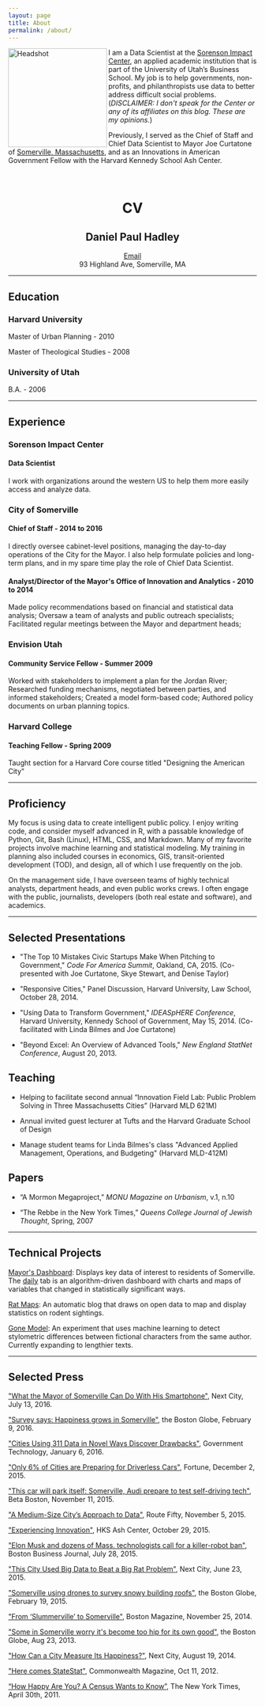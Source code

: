 ```yaml
---
layout: page
title: About
permalink: /about/
---
```


<img src="http://danielphadley.com/images/Daniel_Hadley_2016.jpg" alt="Headshot" style="width: 200px;" align="left"/>

I am a Data Scientist at the [Sorenson Impact Center](http://eccles.utah.edu/sorenson-impact-center/), an applied academic institution that is part of the University of Utah’s Business School. My job is to help governments, non-profits, and philanthropists use data to better address difficult social problems. (*DISCLAIMER: I don't speak for the Center or any of its affiliates on this blog. These are my opinions.*)

Previously, I served as the Chief of Staff and Chief Data Scientist to Mayor Joe Curtatone of [Somerville, Massachusetts](http://www.boston.com/news/globe/magazine/articles/2006/05/14/the_model_city/), and as an Innovations in American Government Fellow with the Harvard Kennedy School Ash Center. 

<br>


<center> <h1>CV</h1> </center>

<center> <h2>Daniel Paul Hadley</h2> </center>
<center> <a href="http://scr.im/32e4">Email</a></center>
<center> 93 Highland Ave, Somerville, MA </center>

****

## Education

### Harvard University

Master of Urban Planning - 2010

Master of Theological Studies - 2008

### University of Utah

B.A. - 2006

<!--- B.A., Middle Eastern Studies: Hebrew - 2006 -->

****

## Experience

### Sorenson Impact Center

#### Data Scientist

I work with organizations around the western US to help them more easily access and analyze data. 

### City of Somerville

#### Chief of Staff - 2014 to 2016

I directly oversee cabinet-level positions, managing the day-to-day operations of the City for the Mayor. I also help formulate policies and long-term plans, and in my spare time play the role of Chief Data Scientist.

#### Analyst/Director of the Mayor's Office of Innovation and Analytics -  2010 to 2014

Made policy recommendations based on financial and statistical data analysis; Oversaw a team of analysts and public outreach specialists; Facilitated regular meetings between the Mayor and department heads;

### Envision Utah

#### Community Service Fellow - Summer 2009

Worked with stakeholders to implement a plan for the Jordan River; Researched funding mechanisms, negotiated between parties, and informed stakeholders; Created a model form-based code; Authored policy documents on urban planning topics.

### Harvard College

#### Teaching Fellow - Spring 2009

Taught section for a Harvard Core course titled "Designing the American City"

****

## Proficiency 

My focus is using data to create intelligent public policy. I enjoy writing code, and consider myself advanced in R, with a passable knowledge of Python, Git, Bash (Linux), HTML, CSS, and Markdown. Many of my favorite projects involve machine learning and statistical modeling. My training in planning also included courses in economics, GIS, transit-oriented development (TOD), and design, all of which I use frequently on the job. 

On the management side, I have overseen teams of highly technical analysts, department heads, and even public works crews. I often engage with the public, journalists, developers (both real estate and software), and academics.  

****

## Selected Presentations

+ "The Top 10 Mistakes Civic Startups Make When Pitching to Government," *Code For America Summit*, Oakland, CA, 2015. (Co-presented with Joe Curtatone, Skye Stewart, and Denise Taylor)

+ "Responsive Cities," Panel Discussion, Harvard University, Law School, October 28, 2014.   

+ "Using Data to Transform Government," *IDEASpHERE Conference*, Harvard University, Kennedy School of Government, May 15, 2014. (Co-facilitated with Linda Bilmes and Joe Curtatone)

+ "Beyond Excel: An Overview of Advanced Tools," *New England StatNet Conference*, August 20, 2013.

## Teaching

+ Helping to facilitate second annual “Innovation Field Lab: Public Problem Solving in Three Massachusetts Cities” (Harvard MLD 621M)

+ Annual invited guest lecturer at Tufts and the Harvard Graduate School of Design

+ Manage student teams for Linda Bilmes's class "Advanced Applied Management, Operations, and Budgeting" (Harvard MLD-412M)

## Papers

+ “A Mormon Megaproject,” *MONU Magazine on Urbanism*, v.1, n.10

+ “The Rebbe in the New York Times,” *Queens College Journal of Jewish Thought*, Spring, 2007

****

## Technical Projects

[Mayor's Dashboard](http://www.somervillema.gov/dashboard/): Displays key data of interest to residents of Somerville. The [daily](http://www.somervillema.gov/dashboard/daily.html) tab is an algorithm-driven dashboard with charts and maps of variables that changed in statistically significant ways.   

[Rat Maps](http://ratmaps.com/): An automatic blog that draws on open data to map and display statistics on rodent sightings.

[Gone Model](http://danielphadley.com/Gone-Girl-Prediction/): An experiment that uses machine learning to detect stylometric differences between fictional characters from the same author. Currently expanding to lengthier texts.  

****

## Selected Press

["What the Mayor of Somerville Can Do With His Smartphone"](https://nextcity.org/daily/entry/mayor-somerville-smartphone-data-open-gov), Next City, July 13, 2016.

["Survey says: Happiness grows in Somerville"](https://www.bostonglobe.com/metro/regionals/north/2016/02/09/survey-says-happiness-grows-somerville/gRVG7rbqhNGFki8OcrSmLI/story.html), the Boston Globe, February 9, 2016.

["Cities Using 311 Data in Novel Ways Discover Drawbacks"](http://www.govtech.com/data/Cities-Using-311-Data-in-Novel-Ways-Discover-Drawbacks.html), Government Technology, January 6, 2016. 

["Only 6% of Cities are Preparing for Driverless Cars"](http://fortune.com/2015/12/02/somerville-driverless-car/), Fortune, December 2, 2015.

["This car will park itself: Somerville, Audi prepare to test self-driving tech"](http://www.betaboston.com/news/2015/11/24/this-car-will-park-itself-somerville-audi-prepare-to-test-self-driving-tech/), Beta Boston, November 11, 2015.

["A Medium-Size City’s Approach to Data"](http://www.routefifty.com/2015/11/somerville-massachusetts-stat-program/123465/), Route Fifty, November 5, 2015.

["Experiencing Innovation"](http://ash.harvard.edu/news/experiencing-innovation), HKS Ash Center, October 29, 2015.

["Elon Musk and dozens of Mass. technologists call for a killer-robot ban"](http://www.bizjournals.com/boston/blog/startups/2015/07/elon-musk-and-dozens-of-mass-technologists-call.html), Boston Business Journal, July 28, 2015.

["This City Used Big Data to Beat a Big Rat Problem"](http://nextcity.org/daily/entry/rat-problem-cities-big-data-solution-somerville-mass), Next City, June 23, 2015.

["Somerville using drones to survey snowy building roofs"](http://www.bostonglobe.com/metro/2015/02/19/somerville-using-drones-survey-snowy-building-roofs/qYXOJ6X3iBaur854JFnuPJ/story.html), the Boston Globe, February 19, 2015.

["From ‘Slummerville’ to Somerville"](http://www.bostonmagazine.com/news/blog/2014/11/25/somerville-video-harvard-kennedy-school/), Boston Magazine, November 25, 2014.

["Some in Somerville worry it's become too hip for its own good"](http://www.bostonglobe.com/lifestyle/style/2013/08/22/some-somerville-worry-become-too-hip-for-its-own-good/Ibas2h5Q5p9MTl82qQ2OwK/story.html), the Boston Globe, Aug 23, 2013.

["How Can a City Measure Its Happiness?"](http://nextcity.org/daily/entry/happiest-cities-well-being-survey-policy), Next City, August 19, 2014.

["Here comes StateStat"](http://commonwealthmagazine.org/politics/002-here-comes-statestat/), Commonwealth Magazine, Oct 11, 2012.

[“How Happy Are You? A Census Wants to Know”](http://www.nytimes.com/2011/05/01/us/01happiness.html?pagewanted=all&_r=0), The New York Times, April 30th, 2011.
  

<!--- 
	Accomplishments 
	### Statistical Analysis
	+ Analyzed survey data and uncovered the link between wellbeing and city services
	+ Found that people in the single stream pilot ranked 2 and 3 SD higher on satisfaction
	+ Demonstrated a link between citation issuance and arrests
	+ Predicted % of residents who generated more waste than 65 gallons using average tonnage plus distribution from data on visible trash. Bought larger bins.
	+ Descriptive and predictive stats for rats. 30% Decrease demonstrated by CausalImpact tool.
	+ Property values
	+ Pedestrian collisions - traffic sign at Highland and Grove
	+ Discovered discrepancy between assessments and building permits
	+ Predicted high school enrollment for coming years
	+ Modeled the age of roadways as a function of PCI
	+ Modeled fire response times for possible station locations and made crucial reccomendations about properties
	+ Estimated the effectiveness of our rodent policies using time-series model with Boston as control

	### Financial Analysis
	+ Did complex financial analysis of streetlights, as well as a 10% audit: 400k savings 
	+ Worked with finance on the analysis of collective bargaining agreements
	+ Used data on tipping fees and CPI to predict price changes in our Waste Management cont.
	+ Championed the road pavement plan. Predicted large savings for preventive maintenance. 

	### Policy Analysis
	+ Capital planning
	+ BLM
	+ Police body cams
	+ Residential parking permit increases
	+ Audi self-driving car focus

	### Cost Savings
	+ Consulting fees: food trucks, streetlights, preventive maintenance, capital planning, etc.
	+ Recommendation: street lights, staffing in Elections (OT), 311, capital planning, postage
	ticket glitch, smart cars, fire station 

	### Accountability
	+ DPW score card, supervision of OT, 311 data, Fire CAD calls, Preventive Maintenance 

	### Hacking
	+ Online payments
	+ Data dashboard
	+ Daily data dumps from 311, ISD, etc
	+ Automated several hours worth of charts and mapping
	+ MCAS visualization 

	### Project Management
	+ Innovation Field Lab with HKS
	+ Audi Urban Innovations
	+ Revamped SomerStat - e.g., more, but shorter meetings
-->

